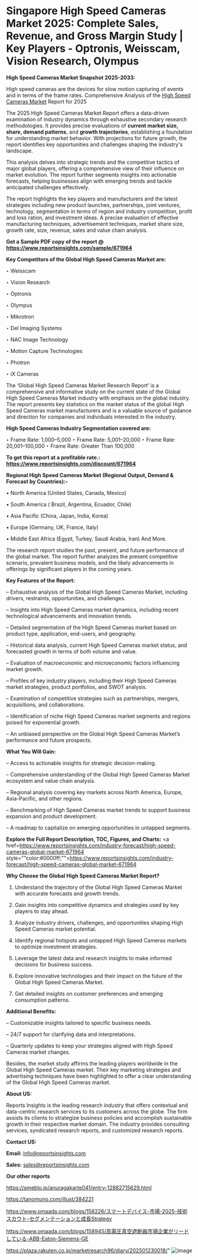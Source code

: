 # Singapore High Speed Cameras Market 2025: Complete Sales, Revenue, and Gross Margin Study | Key Players - Optronis, Weisscam, Vision Research, Olympus

<strong>High Speed Cameras Market Snapshot 2025-2033:</strong>

High speed cameras are the devices for slow motion capturing of events and in terms of the frame rates. Comprehensive Analysis of the <a href=https://www.reportsinsights.com/sample/671964>High Speed Cameras Market</a> Report for 2025

The 2025 High Speed Cameras Market Report offers a data-driven examination of industry dynamics through exhaustive secondary research methodologies. It provides precise evaluations of <strong>current market size, share, demand patterns</strong>, and <strong>growth trajectories</strong>, establishing a foundation for understanding market behavior. With projections for future growth, the report identifies key opportunities and challenges shaping the industry's landscape.

This analysis delves into strategic trends and the competitive tactics of major global players, offering a comprehensive view of their influence on market evolution. The report further segments insights into actionable forecasts, helping businesses align with emerging trends and tackle anticipated challenges effectively.

The report highlights the key players and manufacturers and the latest strategies including new product launches, partnerships, joint ventures, technology, segmentation in terms of region and industry competition, profit and loss ration, and investment ideas. A precise evaluation of effective manufacturing techniques, advertisement techniques, market share size, growth rate, size, revenue, sales and value chain analysis.

<strong>Get a Sample PDF copy of the report @ <a href=https://www.reportsinsights.com/sample/671964 style=color:#0000ff;>https://www.reportsinsights.com/sample/671964</a></strong>

<strong>Key Competitors of the Global High Speed Cameras Market are:</strong>

‣ Weisscam

‣ Vision Research

‣ Optronis

‣ Olympus

‣ Mikrotron

‣ Del Imaging Systems

‣ NAC Image Technology

‣ Motion Capture Technologies

‣ Photron

‣ iX Cameras

The ‘Global High Speed Cameras Market Research Report’ is a comprehensive and informative study on the current state of the Global High Speed Cameras Market industry with emphasis on the global industry. The report presents key statistics on the market status of the global High Speed Cameras market manufacturers and is a valuable source of guidance and direction for companies and individuals interested in the industry.

<strong>High Speed Cameras Industry Segmentation covered are:</strong>

‣ Frame Rate: 1,000–5,000
‣ Frame Rate: 5,001–20,000
‣ Frame Rate: 20,001–100,000
‣ Frame Rate: Greater Than 100,000

<strong>To get this report at a profitable rate.: <a href=https://www.reportsinsights.com/discount/671964 style=color:#0000ff;>https://www.reportsinsights.com/discount/671964</a></strong>

<strong>Regional High Speed Cameras Market (Regional Output, Demand &amp; Forecast by Countries):-</strong>

• North America (United States, Canada, Mexico)

• South America ( Brazil, Argentina, Ecuador, Chile)

• Asia Pacific (China, Japan, India, Korea)

• Europe (Germany, UK, France, Italy)

• Middle East Africa (Egypt, Turkey, Saudi Arabia, Iran) And More.

The research report studies the past, present, and future performance of the global market. The report further analyzes the present competitive scenario, prevalent business models, and the likely advancements in offerings by significant players in the coming years.

<strong>Key Features of the Report:</strong>

– Exhaustive analysis of the Global High Speed Cameras Market, including drivers, restraints, opportunities, and challenges.

– Insights into High Speed Cameras market dynamics, including recent technological advancements and innovation trends.

– Detailed segmentation of the High Speed Cameras market based on product type, application, end-users, and geography.

– Historical data analysis, current High Speed Cameras market status, and forecasted growth in terms of both volume and value.

– Evaluation of macroeconomic and microeconomic factors influencing market growth.

– Profiles of key industry players, including their High Speed Cameras market strategies, product portfolios, and SWOT analysis.

– Examination of competitive strategies such as partnerships, mergers, acquisitions, and collaborations.

– Identification of niche High Speed Cameras market segments and regions poised for exponential growth.

– An unbiased perspective on the Global High Speed Cameras Market’s performance and future prospects.

<strong>What You Will Gain:</strong>

– Access to actionable insights for strategic decision-making.

– Comprehensive understanding of the Global High Speed Cameras Market ecosystem and value chain analysis.

– Regional analysis covering key markets across North America, Europe, Asia-Pacific, and other regions.

– Benchmarking of High Speed Cameras market trends to support business expansion and product development.

– A roadmap to capitalize on emerging opportunities in untapped segments.

<strong>Explore the Full Report Description, TOC, Figures, and Charts:</strong>
<a href=https://www.reportsinsights.com/industry-forecast/high-speed-cameras-global-market-671964 style=""color:#0000ff;"">https://www.reportsinsights.com/industry-forecast/high-speed-cameras-global-market-671964</a>

<strong>Why Choose the Global High Speed Cameras Market Report?</strong>

1. Understand the trajectory of the Global High Speed Cameras Market with accurate forecasts and growth trends.

2. Gain insights into competitive dynamics and strategies used by key players to stay ahead.

3. Analyze industry drivers, challenges, and opportunities shaping High Speed Cameras market potential.

4. Identify regional hotspots and untapped High Speed Cameras markets to optimize investment strategies.

5. Leverage the latest data and research insights to make informed decisions for business success.

6. Explore innovative technologies and their impact on the future of the Global High Speed Cameras Market.

7. Get detailed insights on customer preferences and emerging consumption patterns.

<strong>Additional Benefits:</strong>

– Customizable insights tailored to specific business needs.

– 24/7 support for clarifying data and interpretations.

– Quarterly updates to keep your strategies aligned with High Speed Cameras market changes.

Besides, the market study affirms the leading players worldwide in the Global High Speed Cameras market. Their key marketing strategies and advertising techniques have been highlighted to offer a clear understanding of the Global High Speed Cameras market.

<strong><strong>About US</strong>:</strong>

Reports Insights is the leading research industry that offers contextual and data-centric research services to its customers across the globe. The firm assists its clients to strategize business policies and accomplish sustainable growth in their respective market domain. The industry provides consulting services, syndicated research reports, and customized research reports.

<strong>Contact US:</strong>

<p class=><b>Email:</b> <a href=mailto:info@reportsinsights.com>info@reportsinsights.com</a></p>
<p class=><b>Sales:</b> <a href=mailto:sales@reportsinsights.com>sales@reportsinsights.com</a></p>

<strong>Our other reports</strong>

<a href=https://ameblo.jp/anuragakarte041/entry-12882715629.html>https://ameblo.jp/anuragakarte041/entry-12882715629.html</a>

<a href=https://tanomuno.com/illust/384221>https://tanomuno.com/illust/384221</a>

<a href=https://www.omaada.com/blogs/158226/スマートデバイス-市場-2025-技術スカウト-セグメンテーションと成長Strategy>https://www.omaada.com/blogs/158226/スマートデバイス-市場-2025-技術スカウト-セグメンテーションと成長Strategy</a>

<a href=https://www.omaada.com/blogs/158945/高電圧真空遮断器市場企業がリードしている-ABB-Eaton-Siemens-GE>https://www.omaada.com/blogs/158945/高電圧真空遮断器市場企業がリードしている-ABB-Eaton-Siemens-GE</a>

<a href=https://plaza.rakuten.co.jp/marketresarch96/diary/202501230018/>https://plaza.rakuten.co.jp/marketresarch96/diary/202501230018/</a>"
![image](https://github.com/user-attachments/assets/7a098003-5fa8-4750-bc1c-983882031013)
